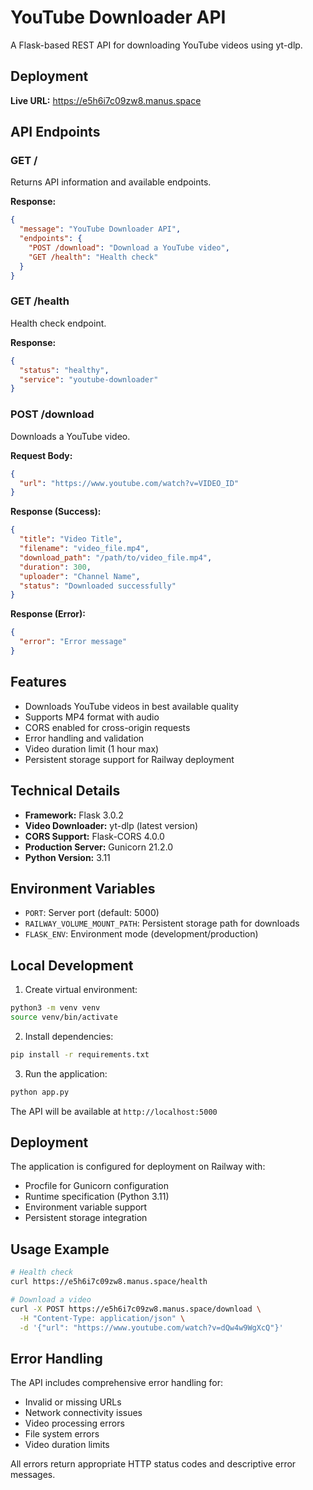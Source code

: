 # YouTube Downloader API

A Flask-based REST API for downloading YouTube videos using yt-dlp.

## Deployment

**Live URL:** https://e5h6i7c09zw8.manus.space

## API Endpoints

### GET /
Returns API information and available endpoints.

**Response:**
```json
{
  "message": "YouTube Downloader API",
  "endpoints": {
    "POST /download": "Download a YouTube video",
    "GET /health": "Health check"
  }
}
```

### GET /health
Health check endpoint.

**Response:**
```json
{
  "status": "healthy",
  "service": "youtube-downloader"
}
```

### POST /download
Downloads a YouTube video.

**Request Body:**
```json
{
  "url": "https://www.youtube.com/watch?v=VIDEO_ID"
}
```

**Response (Success):**
```json
{
  "title": "Video Title",
  "filename": "video_file.mp4",
  "download_path": "/path/to/video_file.mp4",
  "duration": 300,
  "uploader": "Channel Name",
  "status": "Downloaded successfully"
}
```

**Response (Error):**
```json
{
  "error": "Error message"
}
```

## Features

- Downloads YouTube videos in best available quality
- Supports MP4 format with audio
- CORS enabled for cross-origin requests
- Error handling and validation
- Video duration limit (1 hour max)
- Persistent storage support for Railway deployment

## Technical Details

- **Framework:** Flask 3.0.2
- **Video Downloader:** yt-dlp (latest version)
- **CORS Support:** Flask-CORS 4.0.0
- **Production Server:** Gunicorn 21.2.0
- **Python Version:** 3.11

## Environment Variables

- `PORT`: Server port (default: 5000)
- `RAILWAY_VOLUME_MOUNT_PATH`: Persistent storage path for downloads
- `FLASK_ENV`: Environment mode (development/production)

## Local Development

1. Create virtual environment:
```bash
python3 -m venv venv
source venv/bin/activate
```

2. Install dependencies:
```bash
pip install -r requirements.txt
```

3. Run the application:
```bash
python app.py
```

The API will be available at `http://localhost:5000`

## Deployment

The application is configured for deployment on Railway with:
- Procfile for Gunicorn configuration
- Runtime specification (Python 3.11)
- Environment variable support
- Persistent storage integration

## Usage Example

```bash
# Health check
curl https://e5h6i7c09zw8.manus.space/health

# Download a video
curl -X POST https://e5h6i7c09zw8.manus.space/download \
  -H "Content-Type: application/json" \
  -d '{"url": "https://www.youtube.com/watch?v=dQw4w9WgXcQ"}'
```

## Error Handling

The API includes comprehensive error handling for:
- Invalid or missing URLs
- Network connectivity issues
- Video processing errors
- File system errors
- Video duration limits

All errors return appropriate HTTP status codes and descriptive error messages.

